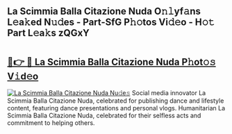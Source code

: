 ## La Scimmia Balla Citazione Nuda O𝚗𝚕yf𝚊ns L𝚎a𝚔ed N𝚞𝚍es - Part-SfG P𝚑𝚘tos Vi𝚍𝚎o - H𝚘𝚝 Part L𝚎a𝚔s zQGxY

# <h2><a href="http://kfahbn.oniu.top/?m=La+Scimmia+Balla+Citazione+Nuda">🔗👉 🔴 La Scimmia Balla Citazione Nuda P𝚑ot𝚘𝚜 V𝚒d𝚎o</a></h2>

[![La Scimmia Balla Citazione Nuda Nu𝚍e𝚜](https://i.imgur.com/0qMVB7G.gif)](http://kfahbn.oniu.top/?m=La+Scimmia+Balla+Citazione+Nuda)
Social media innovator La Scimmia Balla Citazione Nuda, celebrated for publishing dance and lifestyle content, featuring dance presentations and personal vlogs. Humanitarian La Scimmia Balla Citazione Nuda, celebrated for their selfless acts and commitment to helping others.  
